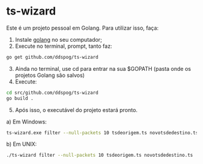 # ts-wizard

Este é um projeto pessoal em Golang. Para utilizar isso, faça:

1. Instale [golang](https://golang.org) no seu computador;
2. Execute no terminal, prompt, tanto faz:

```bash
go get github.com/ddspog/ts-wizard
```

3. Ainda no terminal, use cd para entrar na sua $GOPATH (pasta onde os projetos Golang são salvos)
4. Execute:

```bash
cd src/github.com/ddspog/ts-wizard
go build .
```

5. Após isso, o executável do projeto estará pronto.
  
  a) Em Windows:
  ```bash
  ts-wizard.exe filter --null-packets 10 tsdeorigem.ts novotsdedestino.ts
  ```
  b) Em UNIX:
  ```bash
  ./ts-wizard filter --null-packets 10 tsdeorigem.ts novotsdedestino.ts
  ```
